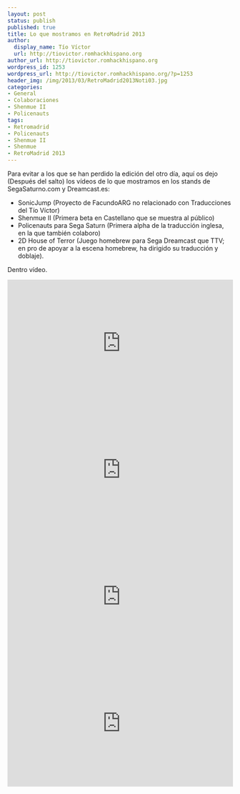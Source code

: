 ```yaml
---
layout: post
status: publish
published: true
title: Lo que mostramos en RetroMadrid 2013
author:
  display_name: Tío Víctor
  url: http://tiovictor.romhackhispano.org
author_url: http://tiovictor.romhackhispano.org
wordpress_id: 1253
wordpress_url: http://tiovictor.romhackhispano.org/?p=1253
header_img: /img/2013/03/RetroMadrid2013Noti03.jpg
categories:
- General
- Colaboraciones
- Shenmue II
- Policenauts
tags:
- Retromadrid
- Policenauts
- Shenmue II
- Shenmue
- RetroMadrid 2013
---
```

Para evitar a los que se han perdido la edición del otro día, aquí os dejo 
(Después del salto) los vídeos de lo que mostramos en los stands de 
SegaSaturno.com y Dreamcast.es:

- SonicJump (Proyecto de FacundoARG no relacionado con Traducciones del 
Tío Víctor)  
- Shenmue II (Primera beta en Castellano que se muestra al público)  
- Policenauts para Sega Saturn (Primera alpha de la traducción inglesa, 
en la que también colaboro)  
- 2D House of Terror (Juego homebrew para Sega Dreamcast que TTV; en pro de 
apoyar a la escena homebrew, ha dirigido su traducción y doblaje).

Dentro vídeo.

<center><iframe src="http://www.youtube.com/embed/3WWHDnk_aG0" height="284" width="505" allowfullscreen="" frameborder="0"></iframe></center>  
<center><iframe src="http://www.youtube.com/embed/rC99zr5M9aQ" height="284" width="505" allowfullscreen="" frameborder="0"></iframe></center>  
<center><iframe src="http://www.youtube.com/embed/DDty4ahXRBc" height="284" width="505" allowfullscreen="" frameborder="0"></iframe></center>  
<center><iframe src="http://www.youtube.com/embed/UGtiV9eFAzk" height="284" width="505" allowfullscreen="" frameborder="0"></iframe></center>
